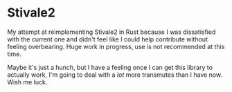# Stivale2
My attempt at reimplementing Stivale2 in Rust because I was dissatisfied with the current one and didn't feel like I could help contribute without feeling overbearing. Huge work in progress, use is not recommended at this time.

Maybe it's just a hunch, but I have a feeling once I can get this library to actually work, I'm going to deal with a *lot* more transmutes than I have now. Wish me luck.